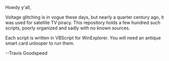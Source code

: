 Howdy y'all,

Voltage glitching is in vogue these days, but nearly a quarter century
ago, it was used for satellite TV piracy.  This repository holds a few
hundred such scripts, poorly organized and sadly with no known
sources.

Each script is written in VBScript for WinExplorer.  You will
need an antique smart card unlooper to run them.


--Travis Goodspeed
